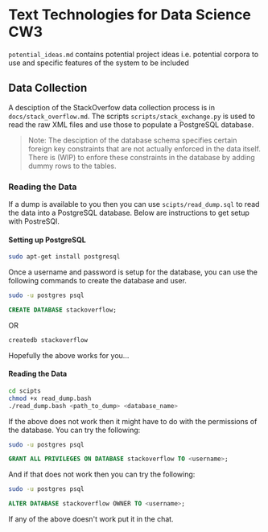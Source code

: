 # Text Technologies for Data Science CW3

`potential_ideas.md` contains potential project ideas i.e. potential corpora to use and specific features of the system to be included

## Data Collection
A desciption of the StackOverfow data collection process is in `docs/stack_overflow.md`.
The scripts `scripts/stack_exchange.py` is used to read the raw XML files and use those to populate a PostgreSQL database.

> Note: The desciption of the database schema specifies certain foreign key constraints that are not actually enforced in the data itself. There is (WIP) to enfore these constraints in the database by adding dummy rows to the tables.

### Reading the Data
If a dump is available to you then you can use `scipts/read_dump.sql` to read the data into a PostgreSQL database.
Below are instructions to get setup with PostreSQl.

#### Setting up PostgreSQL
```bash
sudo apt-get install postgresql
```
Once a username and password is setup for the database, you can use the following commands to create the database and user.
```bash
sudo -u postgres psql
```
```sql
CREATE DATABASE stackoverflow;
```
OR
```bash
createdb stackoverflow
```

Hopefully the above works for you...

#### Reading the Data
```bash
cd scipts
chmod +x read_dump.bash
./read_dump.bash <path_to_dump> <database_name>
```
If the above does not work then it might have to do with the permissions of the database. You can try the following:
```bash
sudo -u postgres psql
```
```sql
GRANT ALL PRIVILEGES ON DATABASE stackoverflow TO <username>;
```
And if that does not work then you can try the following:
```bash
sudo -u postgres psql
```
```sql
ALTER DATABASE stackoverflow OWNER TO <username>;
```
If any of the above doesn't work put it in the chat.
